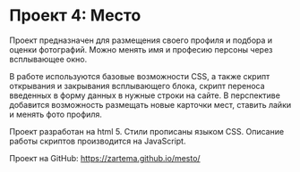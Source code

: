 # Проект 4: Место

Проект предназначен для размещения своего профиля и подбора и оценки фотографий. Можно менять имя и професию персоны через всплывающее окно. 

В работе используются базовые возможности CSS, а также скрипт открывания и закрывания всплывающего блока, скрипт переноса введенных в форму данных в нужные строки на сайте. В перспективе добавится возможность размещать новые карточки мест, ставить лайки и менять фото профиля.

Проект разработан на html 5. 
Стили прописаны языком CSS. 
Описание работы скриптов производится на JavaScript.

Проект на GitHub: https://zartema.github.io/mesto/

